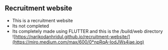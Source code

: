 ## Recruitment website
- This is a recruitment website 
- Its not completed
- Its completely made using FLUTTER and this is the /build/web directory
![https://narikodanhridul.github.io/recruitment-website/](https://miro.medium.com/max/600/0*npRqA-IodJWs4jae.jpg)